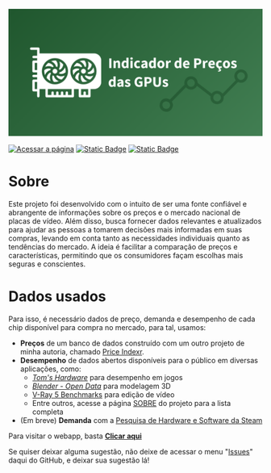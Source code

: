 ![Banner do projeto com um ícone de uma placa de vídeo à esquerda. Está escrito "Indicador de Preços das GPUs" no título](https://github.com/VFLins/gpu_prices/blob/main/frontend/assets/gh_banner-prind_monitor.png?raw=true "Indicador de preços das GPUs")

<a href="https://vflins.github.io/gpu_prices/"><img alt="Acessar a página" src="https://img.shields.io/badge/Acessar%20a%20p%C3%A1gina%20-%20green?style=for-the-badge&logo=move-up-right"></a>
<a href="https://github.com/VFLins/Prind_Monitor/issues"><img alt="Static Badge" src="https://img.shields.io/badge/Fa%C3%A7a%20uma%20sugest%C3%A3o%20-%20grey?style=for-the-badge&logo=move-up-right"></a>
<a href="https://github.com/VFLins/gpu_prices/wiki"><img alt="Static Badge" src="https://img.shields.io/badge/Leia%20a%20documenta%C3%A7%C3%A3o%20-%20grey?style=for-the-badge&logo=move-up-right"></a>

# Sobre 

Este projeto foi desenvolvido com o intuito de ser uma fonte confiável e abrangente de informações sobre os preços e o mercado nacional de placas de vídeo. Além disso, busca fornecer dados relevantes e atualizados para ajudar as pessoas a tomarem decisões mais informadas em suas compras, levando em conta tanto as necessidades individuais quanto as tendências do mercado. A ideia é facilitar a comparação de preços e características, permitindo que os consumidores façam escolhas mais seguras e conscientes.

# Dados usados

Para isso, é necessário dados de preço, demanda e desempenho de cada chip disponível para compra no mercado, para tal, usamos:

- **Preços** de um banco de dados construído com um outro projeto de minha autoria, chamado [Price Indexr](https://github.com/VFLins/Price_indexr/tree/central).
- **Desempenho** de dados abertos disponíveis para o público em diversas aplicações, como:
  - [_Tom's Hardware_](https://www.tomshardware.com/reviews/gpu-hierarchy,4388.html) para desempenho em jogos
  - [_Blender - Open Data_](https://opendata.blender.org/) para modelagem 3D
  - [V-Ray 5 Benchmarks](https://benchmark.chaos.com/v5/vray-gpu-cuda?show-hybrid=false&index=1&ordering=desc&by=avg&my-scores-only=false) para edição de vídeo
  - Entre outros, acesse a página [SOBRE](https://vflins.github.io/gpu_prices/#sobre) do projeto para a lista completa
- (Em breve) **Demanda** com a [Pesquisa de Hardware e Software da Steam](https://store.steampowered.com/hwsurvey/Steam-Hardware-Software-Survey-Welcome-to-Steam)

Para visitar o webapp, basta **[Clicar aqui](https://vflins.github.io/gpu_prices)**

Se quiser deixar alguma sugestão, não deixe de acessar o menu "[Issues](https://github.com/VFLins/Prind_Monitor/issues)" daqui do GitHub, e deixar sua sugestão lá!
